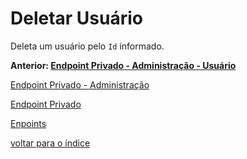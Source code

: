 # Deletar Usuário

Deleta um usuário pelo `Id` informado.

**Anterior: [Endpoint Privado - Administração - Usuário](../../../docs/endpoints/README.md#usuário)**

[Endpoint Privado - Administração](../../../docs/endpoints/README.md#endpoint-privado---administração)

[Endpoint Privado](../../../docs/endpoints/README.md#endpoint-privado)

[Enpoints](../../../docs/endpoints/README.md)

[voltar para o índice](../../../README.md#lista-de-conteúdo)
